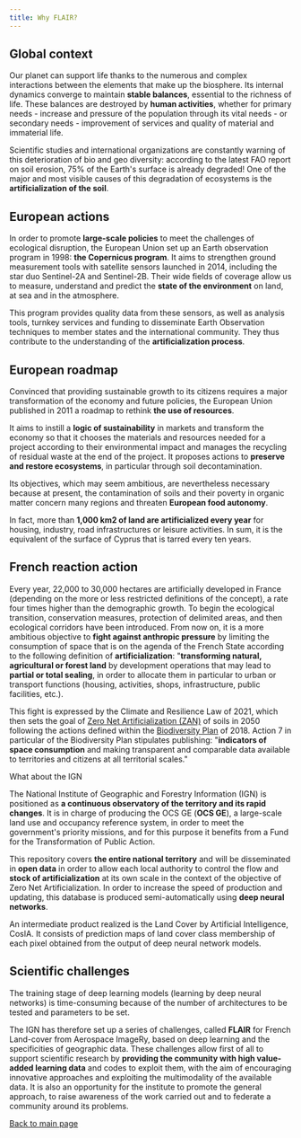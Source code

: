 ```yaml
---
title: Why FLAIR?
---
```


## Global context

Our planet can support life thanks to the numerous and complex interactions between the elements that make up the biosphere. Its internal dynamics converge to maintain **stable balances**, essential to the richness of life. These balances are destroyed by **human activities**, whether for primary needs - increase and pressure of the population through its vital needs - or secondary needs - improvement of services and quality of material and immaterial life.

Scientific studies and international organizations are constantly warning of this deterioration of bio and geo diversity: according to the latest FAO report on soil erosion, 75% of the Earth's surface is already degraded! One of the major and most visible causes of this degradation of ecosystems is the **artificialization of the soil**.

## European actions

In order to promote **large-scale policies** to meet the challenges of ecological disruption, the European Union set up an Earth observation program in 1998: **the Copernicus program**. It aims to strengthen ground measurement tools with satellite sensors launched in 2014, including the star duo Sentinel-2A and Sentinel-2B. Their wide fields of coverage allow us to measure, understand and predict the **state of the environment** on land, at sea and in the atmosphere.

This program provides quality data from these sensors, as well as analysis tools, turnkey services and funding to disseminate Earth Observation techniques to member states and the international community. They thus contribute to the understanding of the **artificialization process**.

## European roadmap

Convinced that providing sustainable growth to its citizens requires a major transformation of the economy and future policies, the European Union published in 2011 a roadmap to rethink **the use of resources**.

It aims to instill a **logic of sustainability** in markets and transform the economy so that it chooses the materials and resources needed for a project according to their environmental impact and manages the recycling of residual waste at the end of the project. It proposes actions to **preserve and restore ecosystems**, in particular through soil decontamination.

Its objectives, which may seem ambitious, are nevertheless necessary because at present, the contamination of soils and their poverty in organic matter concern many regions and threaten **European food autonomy**.

In fact, more than **1,000 km2 of land are artificialized every year** for housing, industry, road infrastructures or leisure activities. In sum, it is the equivalent of the surface of Cyprus that is tarred every ten years.

## French reaction action

Every year, 22,000 to 30,000 hectares are artificially developed in France (depending on the more or less restricted definitions of the concept), a rate four times higher than the demographic growth.
To begin the ecological transition, conservation measures, protection of delimited areas, and then ecological corridors have been introduced. From now on, it is a more ambitious objective to **fight against anthropic pressure** by limiting the consumption of space that is on the agenda of the French State according to the following definition of **artificialization**: "**transforming natural, agricultural or forest land** by development operations that may lead to **partial or total sealing**, in order to allocate them in particular to urban or transport functions (housing, activities, shops, infrastructure, public facilities, etc.).

This fight is expressed by the Climate and Resilience Law of 2021, which then sets the goal of [Zero Net Artificialization (ZAN)](https://www.ecologie.gouv.fr/artificialisation-des-sols) of soils in 2050 following the actions defined within the [Biodiversity Plan](https://www.ecologie.gouv.fr/sites/default/files/18xxx_Plan-biodiversite-04072018_28pages_FromPdf_date_web_PaP.pdf) of 2018. Action 7 in particular of the Biodiversity Plan stipulates publishing: "**indicators of space consumption** and making transparent and comparable data available to territories and citizens at all territorial scales."

What about the IGN

The National Institute of Geographic and Forestry Information (IGN) is positioned as **a continuous observatory of the territory and its rapid changes**. It is in charge of producing the OCS GE (**OCS GE**), a large-scale land use and occupancy reference system, in order to meet the government's priority missions, and for this purpose it benefits from a Fund for the Transformation of Public Action.

This repository covers **the entire national territory** and will be disseminated in **open data** in order to allow each local authority to control the flow and **stock of artificialization** at its own scale in the context of the objective of Zero Net Artificialization. In order to increase the speed of production and updating, this database is produced semi-automatically using **deep neural networks**.

An intermediate product realized is the Land Cover by Artificial Intelligence, CosIA. It consists of prediction maps of land cover class membership of each pixel obtained from the output of deep neural network models.

## Scientific challenges

The training stage of deep learning models (learning by deep neural networks) is time-consuming because of the number of architectures to be tested and parameters to be set.

The IGN has therefore set up a series of challenges, called **FLAIR** for French Land-cover from Aerospace ImageRy, based on deep learning and the specificities of geographic data.
These challenges allow first of all to support scientific research by **providing the community with high value-added learning data** and codes to exploit them, with the aim of encouraging innovative approaches and exploiting the multimodality of the available data. It is also an opportunity for the institute to promote the general approach, to raise awareness of the work carried out and to federate a community around its problems.

[Back to main page](./)
